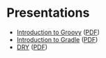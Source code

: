 # Presentations

* [Introduction to Groovy](Introduction-to-Groovy/Introduction-to-Groovy.md) ([PDF](Introduction-to-Groovy/Introduction-to-Groovy.pdf))
* [Introduction to Gradle](Introduction-to-Gradle/Introduction-to-Gradle.md) ([PDF](Introduction-to-Gradle/Introduction-to-Gradle.pdf))
* [DRY](DRY/DRY.md) ([PDF](DRY/DRY.pdf))
